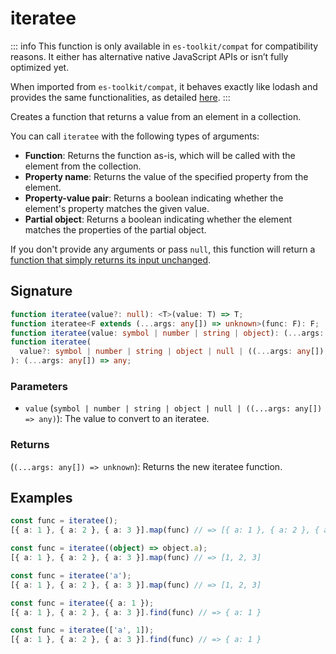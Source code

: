 # iteratee

::: info
This function is only available in `es-toolkit/compat` for compatibility reasons. It either has alternative native JavaScript APIs or isn’t fully optimized yet.

When imported from `es-toolkit/compat`, it behaves exactly like lodash and provides the same functionalities, as detailed [here](../../../compatibility.md).
:::

Creates a function that returns a value from an element in a collection.

You can call `iteratee` with the following types of arguments:

- **Function**: Returns the function as-is, which will be called with the element from the collection.
- **Property name**: Returns the value of the specified property from the element.
- **Property-value pair**: Returns a boolean indicating whether the element's property matches the given value.
- **Partial object**: Returns a boolean indicating whether the element matches the properties of the partial object.

If you don't provide any arguments or pass `null`, this function will return a [function that simply returns its input unchanged](../../function/identity.md).

## Signature

```typescript
function iteratee(value?: null): <T>(value: T) => T;
function iteratee<F extends (...args: any[]) => unknown>(func: F): F;
function iteratee(value: symbol | number | string | object): (...args: any[]) => any;
function iteratee(
  value?: symbol | number | string | object | null | ((...args: any[]) => unknown)
): (...args: any[]) => any;
```

### Parameters

- `value` (`symbol | number | string | object | null | ((...args: any[]) => any)`): The value to convert to an iteratee.

### Returns

(`(...args: any[]) => unknown`): Returns the new iteratee function.

## Examples

```typescript
const func = iteratee();
[{ a: 1 }, { a: 2 }, { a: 3 }].map(func) // => [{ a: 1 }, { a: 2 }, { a: 3 }]

const func = iteratee((object) => object.a);
[{ a: 1 }, { a: 2 }, { a: 3 }].map(func) // => [1, 2, 3]

const func = iteratee('a');
[{ a: 1 }, { a: 2 }, { a: 3 }].map(func) // => [1, 2, 3]

const func = iteratee({ a: 1 });
[{ a: 1 }, { a: 2 }, { a: 3 }].find(func) // => { a: 1 }

const func = iteratee(['a', 1]);
[{ a: 1 }, { a: 2 }, { a: 3 }].find(func) // => { a: 1 }
```
